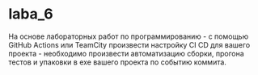 # laba_6

На основе лабораторных работ по программированию - с помощью GitHub Actions
или TeamCity произвести настройку CI CD для вашего проекта - необходимо
произвести автоматизацию сборки, прогона тестов и упаковки в exe вашего
проекта по событию коммита.
